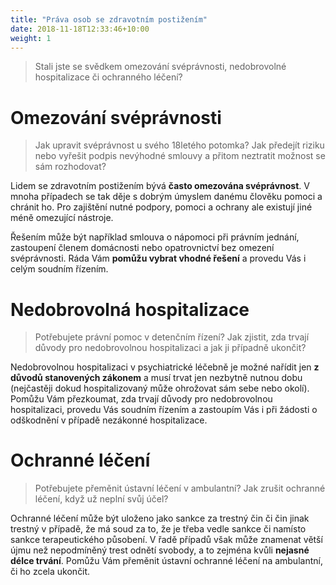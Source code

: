 ```yaml
---
title: "Práva osob se zdravotním postižením"
date: 2018-11-18T12:33:46+10:00
weight: 1
---
```


> Stali jste se svědkem omezování svéprávnosti, nedobrovolné hospitalizace či ochranného léčení?

# Omezování svéprávnosti

> Jak upravit svéprávnost u svého 18letého potomka? Jak předejít riziku nebo vyřešit podpis nevýhodné smlouvy a přitom neztratit možnost se sám rozhodovat?

Lidem se zdravotním postižením bývá **často omezována svéprávnost**. V mnoha případech se tak děje s dobrým úmyslem danému člověku pomoci a chránit ho. Pro zajištění nutné podpory, pomoci a ochrany ale existují jiné méně omezující nástroje. 

Řešením může být například smlouva o nápomoci při právním jednání, zastoupení členem domácnosti nebo opatrovnictví bez omezení svéprávnosti. Ráda Vám **pomůžu vybrat vhodné řešení** a provedu Vás i celým soudním řízením. 

# Nedobrovolná hospitalizace

> Potřebujete právní pomoc v detenčním řízení? Jak zjistit, zda trvají důvody pro nedobrovolnou hospitalizaci a jak ji případně ukončit?

Nedobrovolnou hospitalizaci v psychiatrické léčebně je možné nařídit jen **z důvodů stanovených zákonem** a musí trvat jen nezbytně nutnou dobu (nejčastěji dokud hospitalizovaný může ohrožovat sám sebe nebo okolí). Pomůžu Vám přezkoumat, zda trvají důvody pro nedobrovolnou hospitalizaci, provedu Vás soudním řízením a zastoupím Vás i při žádosti o odškodnění v případě nezákonné hospitalizace.

# Ochranné léčení

> Potřebujete přeměnit ústavní léčení v ambulantní? Jak zrušit ochranné léčení, když už neplní svůj účel? 

Ochranné léčení může být uloženo jako sankce za trestný čin či čin jinak trestný v případě, že má soud za to, že je třeba vedle sankce či namísto sankce terapeutického působení. V řadě případů však může znamenat větší újmu než nepodmíněný trest odnětí svobody, a to zejména kvůli **nejasné délce trvání**. Pomůžu Vám přeměnit ústavní ochranné léčení na ambulantní, či ho zcela ukončit. 
